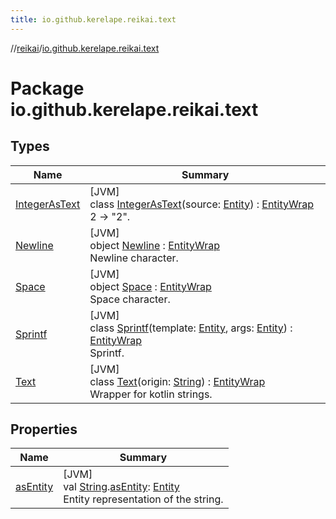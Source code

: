```yaml
---
title: io.github.kerelape.reikai.text
---
```

//[reikai](../../index.html)/[io.github.kerelape.reikai.text](index.html)



# Package io.github.kerelape.reikai.text



## Types


| Name | Summary |
|---|---|
| [IntegerAsText](-integer-as-text/index.html) | [JVM]<br>class [IntegerAsText](-integer-as-text/index.html)(source: [Entity](../io.github.kerelape.reikai.core/-entity/index.html)) : [EntityWrap](../io.github.kerelape.reikai.core/-entity-wrap/index.html)<br>2 -> &quot;2&quot;. |
| [Newline](-newline/index.html) | [JVM]<br>object [Newline](-newline/index.html) : [EntityWrap](../io.github.kerelape.reikai.core/-entity-wrap/index.html)<br>Newline character. |
| [Space](-space/index.html) | [JVM]<br>object [Space](-space/index.html) : [EntityWrap](../io.github.kerelape.reikai.core/-entity-wrap/index.html)<br>Space character. |
| [Sprintf](-sprintf/index.html) | [JVM]<br>class [Sprintf](-sprintf/index.html)(template: [Entity](../io.github.kerelape.reikai.core/-entity/index.html), args: [Entity](../io.github.kerelape.reikai.core/-entity/index.html)) : [EntityWrap](../io.github.kerelape.reikai.core/-entity-wrap/index.html)<br>Sprintf. |
| [Text](-text/index.html) | [JVM]<br>class [Text](-text/index.html)(origin: [String](https://kotlinlang.org/api/latest/jvm/stdlib/kotlin/-string/index.html)) : [EntityWrap](../io.github.kerelape.reikai.core/-entity-wrap/index.html)<br>Wrapper for kotlin strings. |


## Properties


| Name | Summary |
|---|---|
| [asEntity](as-entity.html) | [JVM]<br>val [String](https://kotlinlang.org/api/latest/jvm/stdlib/kotlin/-string/index.html).[asEntity](as-entity.html): [Entity](../io.github.kerelape.reikai.core/-entity/index.html)<br>Entity representation of the string. |

